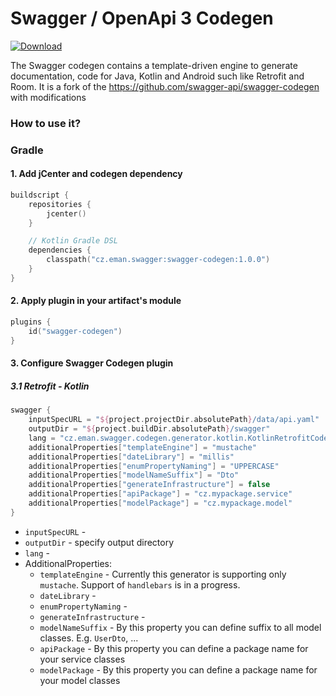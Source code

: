 # Swagger / OpenApi 3 Codegen

[ ![Download](https://api.bintray.com/packages/emanprague/maven/cz.eman.swagger.codegen/images/download.svg?version=1.0.0) ](https://bintray.com/emanprague/maven/cz.eman.swagger.codegen/1.0.0/link)

The Swagger codegen contains a template-driven engine to generate documentation, code for Java, Kotlin and Android such like Retrofit and Room. It is a fork of the https://github.com/swagger-api/swagger-codegen with modifications

### How to use it?

### Gradle

#### 1. Add jCenter and codegen dependency
```kotlin
buildscript {
    repositories {
        jcenter()
    }

    // Kotlin Gradle DSL
    dependencies {
        classpath("cz.eman.swagger:swagger-codegen:1.0.0")
    }
}
```

#### 2. Apply plugin in your artifact's module

```Kotlin
plugins {
    id("swagger-codegen")
}
```

#### 3. Configure Swagger Codegen plugin

##### 3.1 Retrofit - Kotlin
```Kotlin
swagger {
    inputSpecURL = "${project.projectDir.absolutePath}/data/api.yaml"
    outputDir = "${project.buildDir.absolutePath}/swagger"
    lang = "cz.eman.swagger.codegen.generator.kotlin.KotlinRetrofitCodegen"
    additionalProperties["templateEngine"] = "mustache"
    additionalProperties["dateLibrary"] = "millis"
    additionalProperties["enumPropertyNaming"] = "UPPERCASE"
    additionalProperties["modelNameSuffix"] = "Dto"
    additionalProperties["generateInfrastructure"] = false
    additionalProperties["apiPackage"] = "cz.mypackage.service"
    additionalProperties["modelPackage"] = "cz.mypackage.model"
}

```
- `inputSpecURL` -
- `outputDir` - specify output directory
- `lang` -
- AdditionalProperties:
    - `templateEngine` - Currently this generator is supporting only `mustache`. Support of `handlebars` is in a progress. 
    - `dateLibrary` - 
    - `enumPropertyNaming` - 
    - `generateInfrastructure` -
    - `modelNameSuffix` - By this property you can define suffix to all model classes. E.g. `UserDto`, ...
    - `apiPackage` - By this property you can define a package name for your service classes
    - `modelPackage` - By this property you can define a package name for your model classes
